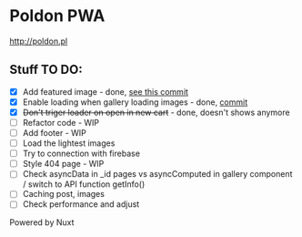 # Poldon PWA

http://poldon.pl

## Stuff TO DO:
- [x] Add featured image - done, [see this commit](https://github.com/kjugi/Poldon-PWA/commit/63d928f395a79e92c39e4008854a566dee520fc9)
- [x] Enable loading when gallery loading images - done, [commit](https://github.com/kjugi/Poldon-PWA/commit/63d928f395a79e92c39e4008854a566dee520fc9)
- [x] ~~Don't triger loader on open in new cart~~ - done, doesn't shows anymore
- [ ] Refactor code - WIP
- [ ] Add footer - WIP
- [ ] Load the lightest images
- [ ] Try to connection with firebase
- [ ] Style 404 page - WIP
- [ ] Check asyncData in _id pages vs asyncComputed in gallery component 
    / switch to API function getInfo()
- [ ] Caching post, images
- [ ] Check performance and adjust

Powered by Nuxt
